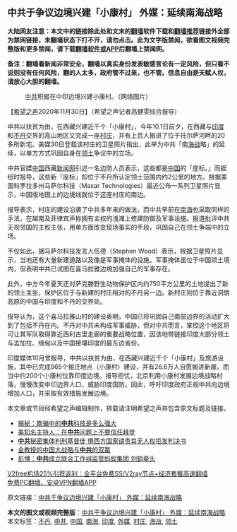  <h2>中共于争议边境兴建「小康村」 外媒：延续南海战略</h2> <p class="notice"><b>大陆网友注意：本文中的链接除此处和文末的<a href="https://github.com/bannedbook/fanqiang" >翻墙</a>软件下载和<a href="https://github.com/killgcd/justmysocks/blob/master/README.md">翻墙推荐</a>链接外全部为禁网链接，未翻墙状态下打不开，请勿点击。此为文字版禁闻，欲看图文视频完整版和更多禁闻，请下载<a href="https://github.com/bannedbook/fanqiang">翻墙软件或APP</a>后翻墙上禁闻网。</p><p>备注：翻墙看新闻非常安全，翻墙以真实身份发表敏感言论有一定风险，但只看不说则没有任何风险，翻的人太多，政府管不过来，也不管。信息自由是天赋人权，请放心大胆的翻墙。</b></p>  <div class="entry"> <figure><figcaption><a href="https://www.bannedbook.org/bnews/tag/%e4%b8%ad%e5%85%b1/" class="st_tag internal_tag" rel="tag" title="标签 中共 下的日志">中共</a>积极在中印边境兴建小康村。（网络图片）</figcaption></figure> <p>【<span class='wp_keywordlink_affiliate'><a href="https://www.soundofhope.org" title="希望之声" target="_blank">希望之声</a></span>2020年11月30日】（希望之声记者高健雯综合报导）</p> <p>中共以扶贫为由，在西藏兴建近千个「小康村」，今年10.1日前夕，在西藏与<a href="https://www.bannedbook.org/bnews/tag/%e5%8d%b0%e5%ba%a6/" class="st_tag internal_tag" rel="tag" title="标签 印度 下的日志">印度</a>和<a href="https://www.bannedbook.org/bnews/tag/%E4%B8%8D%E4%B8%B9/" class="st_tag internal_tag" rel="tag" title="标签 不丹 下的日志">不丹</a>交界的高山地区又完成一座<a href="https://www.bannedbook.org/bnews/tag/%e6%9d%91%e5%ba%84/" class="st_tag internal_tag" rel="tag" title="标签 村庄 下的日志">村庄</a>，并有上百人搬进了位于托尔萨河畔的20多所新宅。美媒30日登载该村庄的卫星照片指出，此举为中共「南<a href="https://www.bannedbook.org/bnews/tag/%e6%b5%b7%e6%88%98/" class="st_tag internal_tag" rel="tag" title="标签 海战 下的日志">海战</a>略」的延续，以单方方式巩固自身在<a href="https://www.bannedbook.org/bnews/tag/%E9%A2%86%E5%9C%9F/" class="st_tag internal_tag" rel="tag" title="标签 领土 下的日志">领土</a>争议中的立场。</p> <p>中共官媒<span class='wp_keywordlink_affiliate'><a href="https://www.bannedbook.org/" title="中国" target="_blank">中国</a></span>西藏<span class='wp_keywordlink_affiliate'><a href="https://www.bannedbook.org/" title="新闻网">新闻网</a></span>引述一名边防人员表示，这些都是<a href="https://www.bannedbook.org/bnews/tag/%E4%B8%AD%E5%9B%BD/" class="st_tag internal_tag" rel="tag" title="标签 中国 下的日志">中国</a>的「座标。」而据纽时报导，这些新「座标」却位于不丹所认定领土范围内约2公里的地方。根据美国科罗拉多州马萨尔科技（Maxar Technologies）最近公布一系列卫星照片显示，中国版地图上的边境线就位于这座村庄的南边。</p>  <p>报导表示，村庄的建设沿袭了中共多年来的做法，而中共早前在<a href="https://www.bannedbook.org/bnews/tag/%e5%8d%97%e6%b5%b7/" class="st_tag internal_tag" rel="tag" title="标签 南海 下的日志">南海</a>也采取同样的手法，在越南及菲律宾声称拥有主权的浅滩上修建防御及军事设施。报道批评中共无视邻国的主权主张，用单方面改变现场事实的手段，巩固自己在领土争端中的立场。</p> <p>不仅如此，据马萨尔科技发言人伍德（Stephen Wood）表示，根据卫星照片显示，当地还有大量新建道路以及像是军事掩体的设施。军事掩体虽位于中国领土境内，但表明中共已试图在喜马拉雅边境加强自己的军事存在。</p> <p>此外，中方今年夏天还对萨克滕野生动物保护区内约750平方公里的土地提出了新的领土主张，保护区位于与新建的村庄相对的不丹另一边。新村庄则位于靠近洞朗高原的中国与印度和不丹的交界处。</p>  <p>报导认为，这个喜马拉雅山村的建设表明，中国已将巩固自己南部边界的活动扩大到了包括不丹在内。不丹对中共未构成军事威胁，但对中共而言，掌控这个地区将可让其军队取得靠近西利古里走廊的重要战略位置，因该地带链接印度大部分领土与孟加拉、缅甸以及中国接壤印度的最东边省份。</p> <p>印度媒体10月曾报导，中共以扶贫为由，在西藏兴建近千个「小康村」及旅游设施，其中已完成965个搬迁地点（小康村）建设，并有26.6万人自愿搬进新屋。而当中约200个小康村位靠印度边境。报导担忧，北京利用小康村发展边境战略村落，慢慢改变中印边界人口，威胁印度国防。因此，呼吁印度政府正视中共向边境增加人口，并采取有效措施发展边境。</p> <p>本文章或节目经希望之声编辑制作，转载请注明希望之声并包含原文标题及链接。</p>  <ul class='op-related-articles' title='相关阅读'> <li><a href='https://www.bannedbook.org/bnews/lifebaike/20201201/1440031.html' target='_blank'>揭秘：欺骗中的<b>中共</b>科技是多么强大</a></li> <li><a href='https://www.bannedbook.org/bnews/cbnews/20201201/1440020.html' target='_blank'>美知名主持人：在<b>中共</b>问题上不要信任拜登</a></li> <li><a href='https://www.bannedbook.org/bnews/headline/20201201/1440011.html' target='_blank'><b>中共</b>秘密集体判刑基督徒 惧西方国家谴责其无人权拒发判决书</a></li> <li><a href='https://www.bannedbook.org/bnews/baitai/20201201/1440010.html' target='_blank'>金教授的中国大战略与<b>中共</b>的双赢</a></li> <li><a href='https://www.bannedbook.org/bnews/finance/20201201/1439953.html' target='_blank'>彭博：<b>中共</b>成立联合工作组监管蚂蚁集团 刘鹤牵头</a></li> </ul> <p class="texttj"> <a href="https://github.com/bannedbook/fanqiang/wiki/V2ray%E6%9C%BA%E5%9C%BA" target="_blank">V2free机场25%引荐返利：全平台免费SS/V2ray节点+经济套餐高速翻墙</a><br/> <a href="https://github.com/bannedbook/fanqiang/wiki/%E7%A6%81%E9%97%BB%E7%BD%91%E5%AE%89%E5%8D%93%E7%BF%BB%E5%A2%99%E6%96%B0%E9%97%BBAPP" target="_blank">免费PC翻墙、安卓VPN翻墙APP</a></p><p>原文链接：<a class="src_link"  href="https://www.soundofhope.org/post/448702" target="_blank">中共于争议边境兴建「小康村」 外媒：延续南海战略</a></p><a name='sharetosocial'></a>       <div><b>本文的图文或视频完整版</b>：<a href='https://www.bannedbook.org/bnews/comments/20201201/1440033.html'>中共于争议边境兴建「小康村」 外媒：延续南海战略</a></div>  </div><!--END ENTRY--> <div class="postfooter"> <div>本文标签：<a href="https://www.bannedbook.org/bnews/tag/%E4%B8%8D%E4%B8%B9/" rel="tag">不丹</a>, <a href="https://www.bannedbook.org/bnews/tag/%e4%b8%ad%e5%85%b1/" rel="tag">中共</a>, <a href="https://www.bannedbook.org/bnews/tag/%E4%B8%AD%E5%9B%BD/" rel="tag">中国</a>, <a href="https://www.bannedbook.org/bnews/tag/%e5%8d%97%e6%b5%b7/" rel="tag">南海</a>, <a href="https://www.bannedbook.org/bnews/tag/%e5%8d%b0%e5%ba%a6/" rel="tag">印度</a>, <a href="https://www.bannedbook.org/bnews/tag/%e5%a4%96%e5%aa%92/" rel="tag">外媒</a>, <a href="https://www.bannedbook.org/bnews/tag/%e6%9d%91%e5%ba%84/" rel="tag">村庄</a>, <a href="https://www.bannedbook.org/bnews/tag/%e6%b5%b7%e6%88%98/" rel="tag">海战</a>, <a href="https://www.bannedbook.org/bnews/tag/%E9%A2%86%E5%9C%9F/" rel="tag">领土</a></div>  </div><!--END POSTFOOTER--> 